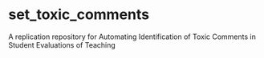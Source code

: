 # set_toxic_comments
A replication repository for Automating Identification of Toxic Comments in Student Evaluations of Teaching
